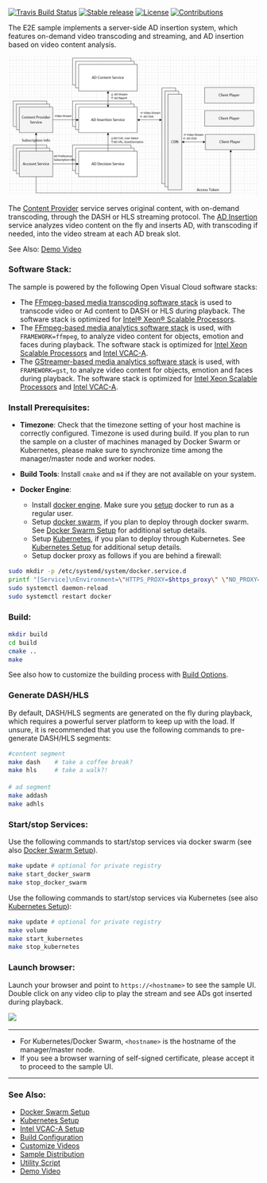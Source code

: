 [![Travis Build Status](https://travis-ci.com/OpenVisualCloud/Ad-Insertion-Sample.svg?branch=master)](https://travis-ci.com/OpenVisualCloud/Ad-Insertion-Sample)
[![Stable release](https://img.shields.io/badge/latest_release-v1.0-green.svg)](https://github.com/OpenVisualCloud/Ad-Insertion-Sample/releases/tag/v1.0)
[![License](https://img.shields.io/badge/license-BSD_3_Clause-green.svg)](https://github.com/OpenVisualCloud/Ad-Insertion-Sample/blob/master/LICENSE)
[![Contributions](https://img.shields.io/badge/contributions-welcome-blue.svg)](https://github.com/OpenVisualCloud/Ad-Insertion-Sample/wiki)

The E2E sample implements a server-side AD insertion system, which features on-demand video transcoding and streaming, and AD insertion based on video content analysis.

<img src="doc/overall-arch.png" width="800">

The [Content Provider](content-provider/README.md) service serves original content, with on-demand transcoding, through the DASH or HLS streaming protocol. The [AD Insertion](ad-insertion/README.md) service analyzes video content on the fly and inserts AD, with transcoding if needed, into the video stream at each AD break slot.   

See Also: [Demo Video](https://www.youtube.com/watch?v=aNeFV6cC_wE)   

### Software Stack: 

The sample is powered by the following Open Visual Cloud software stacks:  

- The [FFmpeg-based media transcoding software stack](https://github.com/OpenVisualCloud/Dockerfiles/tree/master/Xeon/ubuntu-18.04/media/ffmpeg) is used to transcode video or Ad content to DASH or HLS during playback. The software stack is optimized for [Intel® Xeon® Scalable Processors](https://github.com/OpenVisualCloud/Dockerfiles/tree/master/Xeon/ubuntu-18.04/media/ffmpeg).     
- The [FFmpeg-based media analytics software stack](https://github.com/OpenVisualCloud/Dockerfiles/tree/master/Xeon/ubuntu-18.04/analytics/ffmpeg) is used, with `FRAMEWORK=ffmpeg`, to analyze video content for objects, emotion and faces during playback. The software stack is optimized for [Intel Xeon Scalable Processors](https://github.com/OpenVisualCloud/Dockerfiles/tree/master/Xeon/ubuntu-18.04/analytics/ffmpeg) and [Intel VCAC-A](https://github.com/OpenVisualCloud/Dockerfiles/tree/master/VCAC-A/ubuntu-18.04/analytics/ffmpeg).  
- The [GStreamer-based media analytics software stack](https://github.com/OpenVisualCloud/Dockerfiles/tree/master/Xeon/ubuntu-18.04/analytics/gst) is used, with `FRAMEWORK=gst`, to analyze video content for objects, emotion and faces during playback. The software stack is optimized for [Intel Xeon Scalable Processors](https://github.com/OpenVisualCloud/Dockerfiles/tree/master/Xeon/ubuntu-18.04/analytics/gst) and [Intel VCAC-A](https://github.com/OpenVisualCloud/Dockerfiles/tree/master/VCAC-A/ubuntu-18.04/analytics/gst).  

### Install Prerequisites:

- **Timezone**: Check that the timezone setting of your host machine is correctly configured. Timezone is used during build. If you plan to run the sample on a cluster of machines managed by Docker Swarm or Kubernetes, please make sure to synchronize time among the manager/master node and worker nodes.    

- **Build Tools**: Install `cmake` and `m4` if they are not available on your system.        

- **Docker Engine**:        
  - Install [docker engine](https://docs.docker.com/install). Make sure you [setup](https://docs.docker.com/install/linux/linux-postinstall) docker to run as a regular user.       
  - Setup [docker swarm](https://docs.docker.com/engine/swarm), if you plan to deploy through docker swarm. See [Docker Swarm Setup](deployment/docker-swarm/README.md) for additional setup details.  
  - Setup [Kubernetes](https://kubernetes.io/docs/setup), if you plan to deploy through Kubernetes. See [Kubernetes Setup](deployment/kubernetes/README.md) for additional setup details.     
  - Setup docker proxy as follows if you are behind a firewall:   

```bash
sudo mkdir -p /etc/systemd/system/docker.service.d       
printf "[Service]\nEnvironment=\"HTTPS_PROXY=$https_proxy\" \"NO_PROXY=$no_proxy\"\n" | sudo tee /etc/systemd/system/docker.service.d/proxy.conf       
sudo systemctl daemon-reload          
sudo systemctl restart docker     
```

### Build: 

```bash
mkdir build    
cd build     
cmake ..    
make     
```
See also how to customize the building process with [Build Options](doc/cmake.md).

### Generate DASH/HLS

By default, DASH/HLS segments are generated on the fly during playback, which requires a powerful server platform to keep up with the load. If unsure, it is recommended that you use the following commands to pre-generate DASH/HLS segments:

```bash
#content segment
make dash    # take a coffee break?        
make hls     # take a walk?!      

# ad segment
make addash
make adhls
```

### Start/stop Services:

Use the following commands to start/stop services via docker swarm (see also [Docker Swarm Setup](deployment/docker-swarm/README.md)).    

```bash
make update # optional for private registry
make start_docker_swarm      
make stop_docker_swarm      
```

Use the following commands to start/stop services via Kubernetes (see also [Kubernetes Setup](deployment/kubernetes/README.md)):        

```bash
make update # optional for private registry
make volume
make start_kubernetes      
make stop_kubernetes      
```

### Launch browser:

Launch your browser and point to `https://<hostname>` to see the sample UI. Double click on any video clip to play the stream and see ADs got inserted during playback. 

<IMG src="doc/adi-ui.gif" height="270px"></IMG>

---

- For Kubernetes/Docker Swarm, `<hostname>` is the hostname of the manager/master node.
- If you see a browser warning of self-signed certificate, please accept it to proceed to the sample UI.

---

### See Also:

- [Docker Swarm Setup](deployment/docker-swarm/README.md)  
- [Kubernetes Setup](deployment/kubernetes/README.md)  
- [Intel VCAC-A Setup](doc/vcac-a.md)
- [Build Configuration](doc/cmake.md)   
- [Customize Videos](doc/customize.md)   
- [Sample Distribution](doc/dist.md)  
- [Utility Script](doc/script.md)  
- [Demo Video](https://www.youtube.com/watch?v=aNeFV6cC_wE)  

